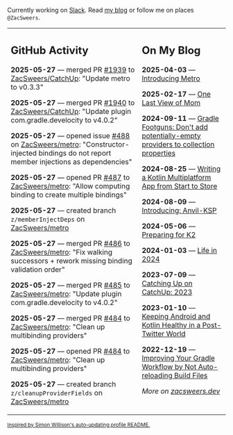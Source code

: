 Currently working on [Slack](https://slack.com/). Read [my blog](https://zacsweers.dev/) or follow me on places `@ZacSweers`.

<table><tr><td valign="top" width="60%">

## GitHub Activity
<!-- githubActivity starts -->
**2025-05-27** — merged PR [#1939](https://github.com/ZacSweers/CatchUp/pull/1939) to [ZacSweers/CatchUp](https://github.com/ZacSweers/CatchUp): "Update metro to v0.3.3"

**2025-05-27** — merged PR [#1940](https://github.com/ZacSweers/CatchUp/pull/1940) to [ZacSweers/CatchUp](https://github.com/ZacSweers/CatchUp): "Update plugin com.gradle.develocity to v4.0.2"

**2025-05-27** — opened issue [#488](https://github.com/ZacSweers/metro/issues/488) on [ZacSweers/metro](https://github.com/ZacSweers/metro): "Constructor-injected bindings do not report member injections as dependencies"

**2025-05-27** — opened PR [#487](https://github.com/ZacSweers/metro/pull/487) to [ZacSweers/metro](https://github.com/ZacSweers/metro): "Allow computing binding to create multiple bindings"

**2025-05-27** — created branch `z/memberInjectDeps` on [ZacSweers/metro](https://github.com/ZacSweers/metro)

**2025-05-27** — merged PR [#486](https://github.com/ZacSweers/metro/pull/486) to [ZacSweers/metro](https://github.com/ZacSweers/metro): "Fix walking successors + rework missing binding validation order"

**2025-05-27** — merged PR [#485](https://github.com/ZacSweers/metro/pull/485) to [ZacSweers/metro](https://github.com/ZacSweers/metro): "Update plugin com.gradle.develocity to v4.0.2"

**2025-05-27** — merged PR [#484](https://github.com/ZacSweers/metro/pull/484) to [ZacSweers/metro](https://github.com/ZacSweers/metro): "Clean up multibinding providers"

**2025-05-27** — opened PR [#484](https://github.com/ZacSweers/metro/pull/484) to [ZacSweers/metro](https://github.com/ZacSweers/metro): "Clean up multibinding providers"

**2025-05-27** — created branch `z/cleanupProviderFields` on [ZacSweers/metro](https://github.com/ZacSweers/metro)
<!-- githubActivity ends -->
</td><td valign="top" width="40%">

## On My Blog
<!-- blog starts -->
**2025-04-03** — [Introducing Metro](https://www.zacsweers.dev/introducing-metro/)

**2025-02-17** — [One Last View of Mom](https://www.zacsweers.dev/one-last-view-of-mom/)

**2024-09-11** — [Gradle Footguns: Don't add potentially-empty providers to collection properties](https://www.zacsweers.dev/gradle-footgun-adding-empty-providers-to-collection-properties/)

**2024-08-25** — [Writing a Kotlin Multiplatform App from Start to Store](https://www.zacsweers.dev/writing-a-kotlin-multiplatform-app-from-start-to-store/)

**2024-08-09** — [Introducing: Anvil-KSP](https://www.zacsweers.dev/introducing-anvil-ksp/)

**2024-05-06** — [Preparing for K2](https://www.zacsweers.dev/preparing-for-k2/)

**2024-01-03** — [Life in 2024](https://www.zacsweers.dev/life-in-2024/)

**2023-07-09** — [Catching Up on CatchUp: 2023](https://www.zacsweers.dev/catching-up-on-catchup-2023/)

**2023-01-10** — [Keeping Android and Kotlin Healthy in a Post-Twitter World](https://www.zacsweers.dev/keeping-android-healthy/)

**2022-12-19** — [Improving Your Gradle Workflow by Not Auto-reloading Build Files](https://www.zacsweers.dev/improving-your-workflow-by-not-auto-reloading-build-files/)
<!-- blog ends -->
_More on [zacsweers.dev](https://zacsweers.dev/)_
</td></tr></table>

<sub><a href="https://simonwillison.net/2020/Jul/10/self-updating-profile-readme/">Inspired by Simon Willison's auto-updating profile README.</a></sub>